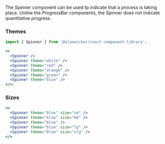 The Spinner component can be used tp indicate that a process is taking place. Unline the ProgressBar components, the Spinner does not indicate quantitative progress.

### Themes

```jsx
import { Spinner } from '@alaneicker/react-component-library';

<>
  <Spinner />
  <Spinner theme="white" />
  <Spinner theme="red" />
  <Spinner theme="orange" />
  <Spinner theme="green" />
  <Spinner theme="blue" />
</>;
```

### Sizes

```jsx
<>
  <Spinner theme="blue" size="sm" />
  <Spinner theme="blue" size="md" />
  <Spinner theme="blue" />
  <Spinner theme="blue" size="lg" />
  <Spinner theme="blue" size="xlg" />
</>
```
